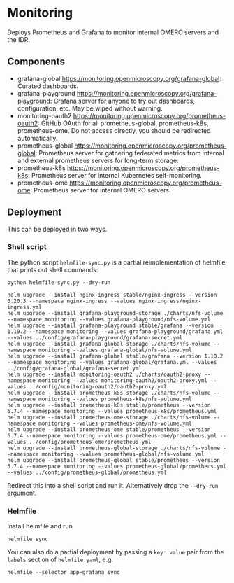 # Monitoring

Deploys Prometheus and Grafana to monitor internal OMERO servers and the IDR.

## Components

- grafana-global https://monitoring.openmicroscopy.org/grafana-global: Curated dashboards.
- grafana-playground https://monitoring.openmicroscopy.org/grafana-playground: Grafana server for anyone to try out dashboards, configuration, etc. May be wiped without warning.
- monitoring-oauth2 https://monitoring.openmicroscopy.org/prometheus-oauth2: GitHub OAuth for all prometheus-global, prometheus-k8s, prometheus-ome. Do not access directly, you should be redirected automatically.
- prometheus-global https://monitoring.openmicroscopy.org/prometheus-global: Prometheus server for gathering federated metrics from internal and external prometheus servers for long-term storage.
- prometheus-k8s https://monitoring.openmicroscopy.org/prometheus-k8s: Prometheus server for internal Kubernetes self-monitoring.
- prometheus-ome https://monitoring.openmicroscopy.org/prometheus-ome: Prometheus server for internal OMERO servers.

## Deployment

This can be deployed in two ways.

### Shell script
The python script `helmfile-sync.py` is a partial reimplementation of helmfile that prints out shell commands:
```
python helmfile-sync.py --dry-run
```
```
helm upgrade --install nginx-ingress stable/nginx-ingress --version 0.20.3 --namespace nginx-ingress --values nginx-ingress/nginx-ingress.yml
helm upgrade --install grafana-playground-storage ./charts/nfs-volume --namespace monitoring --values grafana-playground/nfs-volume.yml
helm upgrade --install grafana-playground stable/grafana --version 1.10.2 --namespace monitoring --values grafana-playground/grafana.yml --values ../config/grafana-playground/grafana-secret.yml
helm upgrade --install grafana-global-storage ./charts/nfs-volume --namespace monitoring --values grafana-global/nfs-volume.yml
helm upgrade --install grafana-global stable/grafana --version 1.10.2 --namespace monitoring --values grafana-global/grafana.yml --values ../config/grafana-global/grafana-secret.yml
helm upgrade --install monitoring-oauth2 ./charts/oauth2-proxy --namespace monitoring --values monitoring-oauth2/oauth2-proxy.yml --values ../config/monitoring-oauth2/oauth2-proxy.yml
helm upgrade --install prometheus-k8s-storage ./charts/nfs-volume --namespace monitoring --values prometheus-k8s/nfs-volume.yml
helm upgrade --install prometheus-k8s stable/prometheus --version 6.7.4 --namespace monitoring --values prometheus-k8s/prometheus.yml
helm upgrade --install prometheus-ome-storage ./charts/nfs-volume --namespace monitoring --values prometheus-ome/nfs-volume.yml
helm upgrade --install prometheus-ome stable/prometheus --version 6.7.4 --namespace monitoring --values prometheus-ome/prometheus.yml --values ../config/prometheus-ome/prometheus.yml
helm upgrade --install prometheus-global-storage ./charts/nfs-volume --namespace monitoring --values prometheus-global/nfs-volume.yml
helm upgrade --install prometheus-global stable/prometheus --version 6.7.4 --namespace monitoring --values prometheus-global/prometheus.yml --values ../config/prometheus-global/prometheus.yml
```
Redirect this into a shell script and run it. Alternatively drop the `--dry-run` argument.

### Helmfile
Install helmfile and run
```
helmfile sync
```
You can also do a partial deployment by passing a `key: value` pair from the `labels` section of `helmfile.yaml`, e.g.
```
helmfile --selector app=grafana sync
```

